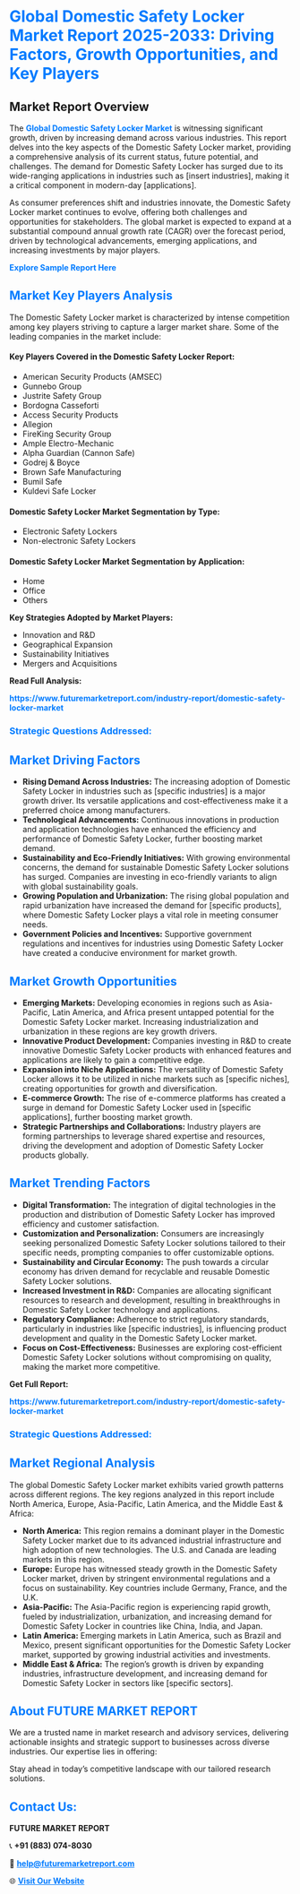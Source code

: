 <h1 style="color: #007BFF;">Global Domestic Safety Locker Market Report 2025-2033: Driving Factors, Growth Opportunities, and Key Players</h1>

<section id="overview">
<h2>Market Report Overview</h2>
<p>The <a href="https://www.futuremarketreport.com/industry-report/domestic-safety-locker-market" style="color: #007BFF; text-decoration: none;"><strong>Global Domestic Safety Locker Market</strong></a> is witnessing significant growth, driven by increasing demand across various industries. This report delves into the key aspects of the Domestic Safety Locker market, providing a comprehensive analysis of its current status, future potential, and challenges. The demand for Domestic Safety Locker has surged due to its wide-ranging applications in industries such as [insert industries], making it a critical component in modern-day [applications].</p>
<p>As consumer preferences shift and industries innovate, the Domestic Safety Locker market continues to evolve, offering both challenges and opportunities for stakeholders. The global market is expected to expand at a substantial compound annual growth rate (CAGR) over the forecast period, driven by technological advancements, emerging applications, and increasing investments by major players.</p>
</section>

<section id="overview">
<p><a href="https://www.futuremarketreport.com/request-sample/reportId=56825" style="color: #007BFF; text-decoration: none;"><strong>Explore Sample Report Here</strong></a></p>
</section>

<section id="key-players">
<h2 style="color: #007BFF;">Market Key Players Analysis</h2>
<p>The Domestic Safety Locker market is characterized by intense competition among key players striving to capture a larger market share. Some of the leading companies in the market include:</p>
<h4>Key Players Covered in the Domestic Safety Locker Report:</h4>
<ul><li>American Security Products (AMSEC)</li><li>Gunnebo Group</li><li>Justrite Safety Group</li><li>Bordogna Casseforti</li><li>Access Security Products</li><li>Allegion</li><li>FireKing Security Group</li><li>Ample Electro-Mechanic</li><li>Alpha Guardian (Cannon Safe)</li><li>Godrej &amp; Boyce</li><li>Brown Safe Manufacturing</li><li>Bumil Safe</li><li>Kuldevi Safe Locker</li></ul>
<h4>Domestic Safety Locker Market Segmentation by Type:</h4>
<ul><li>Electronic Safety Lockers</li><li>Non-electronic Safety Lockers</li></ul>

<h4>Domestic Safety Locker Market Segmentation by Application:</h4>
<ul><li>Home</li><li>Office</li><li>Others</li></ul>
<p><strong>Key Strategies Adopted by Market Players:</strong></p>
<ul>
<li>Innovation and R&D</li>
<li>Geographical Expansion</li>
<li>Sustainability Initiatives</li>
<li>Mergers and Acquisitions</li>
</ul>
</section>

<section>
<p><strong>Read Full Analysis: </strong></p><a href="https://www.futuremarketreport.com/industry-report/domestic-safety-locker-market" style="color: #007BFF; text-decoration: none;"><strong>https://www.futuremarketreport.com/industry-report/domestic-safety-locker-market</strong></a>
<h3 style="color: #007BFF;">Strategic Questions Addressed:</h3>
</section>

<section id="driving-factors">
<h2 style="color: #007BFF;">Market Driving Factors</h2>
<ul>
<li><strong>Rising Demand Across Industries:</strong> The increasing adoption of Domestic Safety Locker in industries such as [specific industries] is a major growth driver. Its versatile applications and cost-effectiveness make it a preferred choice among manufacturers.</li>
<li><strong>Technological Advancements:</strong> Continuous innovations in production and application technologies have enhanced the efficiency and performance of Domestic Safety Locker, further boosting market demand.</li>
<li><strong>Sustainability and Eco-Friendly Initiatives:</strong> With growing environmental concerns, the demand for sustainable Domestic Safety Locker solutions has surged. Companies are investing in eco-friendly variants to align with global sustainability goals.</li>
<li><strong>Growing Population and Urbanization:</strong> The rising global population and rapid urbanization have increased the demand for [specific products], where Domestic Safety Locker plays a vital role in meeting consumer needs.</li>
<li><strong>Government Policies and Incentives:</strong> Supportive government regulations and incentives for industries using Domestic Safety Locker have created a conducive environment for market growth.</li>
</ul>
</section>

<section id="growth-opportunities">
<h2 style="color: #007BFF;">Market Growth Opportunities</h2>
<ul>
<li><strong>Emerging Markets:</strong> Developing economies in regions such as Asia-Pacific, Latin America, and Africa present untapped potential for the Domestic Safety Locker market. Increasing industrialization and urbanization in these regions are key growth drivers.</li>
<li><strong>Innovative Product Development:</strong> Companies investing in R&D to create innovative Domestic Safety Locker products with enhanced features and applications are likely to gain a competitive edge.</li>
<li><strong>Expansion into Niche Applications:</strong> The versatility of Domestic Safety Locker allows it to be utilized in niche markets such as [specific niches], creating opportunities for growth and diversification.</li>
<li><strong>E-commerce Growth:</strong> The rise of e-commerce platforms has created a surge in demand for Domestic Safety Locker used in [specific applications], further boosting market growth.</li>
<li><strong>Strategic Partnerships and Collaborations:</strong> Industry players are forming partnerships to leverage shared expertise and resources, driving the development and adoption of Domestic Safety Locker products globally.</li>
</ul>
</section>

<section id="trending-factors">
<h2 style="color: #007BFF;">Market Trending Factors</h2>
<ul>
<li><strong>Digital Transformation:</strong> The integration of digital technologies in the production and distribution of Domestic Safety Locker has improved efficiency and customer satisfaction.</li>
<li><strong>Customization and Personalization:</strong> Consumers are increasingly seeking personalized Domestic Safety Locker solutions tailored to their specific needs, prompting companies to offer customizable options.</li>
<li><strong>Sustainability and Circular Economy:</strong> The push towards a circular economy has driven demand for recyclable and reusable Domestic Safety Locker solutions.</li>
<li><strong>Increased Investment in R&D:</strong> Companies are allocating significant resources to research and development, resulting in breakthroughs in Domestic Safety Locker technology and applications.</li>
<li><strong>Regulatory Compliance:</strong> Adherence to strict regulatory standards, particularly in industries like [specific industries], is influencing product development and quality in the Domestic Safety Locker market.</li>
<li><strong>Focus on Cost-Effectiveness:</strong> Businesses are exploring cost-efficient Domestic Safety Locker solutions without compromising on quality, making the market more competitive.</li>
</ul>
</section>

<section>
<p><strong>Get Full Report: </strong></p><a href="https://www.futuremarketreport.com/industry-report/domestic-safety-locker-market" style="color: #007BFF; text-decoration: none;"><strong>https://www.futuremarketreport.com/industry-report/domestic-safety-locker-market</strong></a>
<h3 style="color: #007BFF;">Strategic Questions Addressed:</h3>
</section>


<section id="regional-analysis">
<h2 style="color: #007BFF;">Market Regional Analysis</h2>
<p>The global Domestic Safety Locker market exhibits varied growth patterns across different regions. The key regions analyzed in this report include North America, Europe, Asia-Pacific, Latin America, and the Middle East & Africa:</p>
<ul>
<li><strong>North America:</strong> This region remains a dominant player in the Domestic Safety Locker market due to its advanced industrial infrastructure and high adoption of new technologies. The U.S. and Canada are leading markets in this region.</li>
<li><strong>Europe:</strong> Europe has witnessed steady growth in the Domestic Safety Locker market, driven by stringent environmental regulations and a focus on sustainability. Key countries include Germany, France, and the U.K.</li>
<li><strong>Asia-Pacific:</strong> The Asia-Pacific region is experiencing rapid growth, fueled by industrialization, urbanization, and increasing demand for Domestic Safety Locker in countries like China, India, and Japan.</li>
<li><strong>Latin America:</strong> Emerging markets in Latin America, such as Brazil and Mexico, present significant opportunities for the Domestic Safety Locker market, supported by growing industrial activities and investments.</li>
<li><strong>Middle East & Africa:</strong> The region’s growth is driven by expanding industries, infrastructure development, and increasing demand for Domestic Safety Locker in sectors like [specific sectors].</li>
</ul>
</section>

<footer>
<h2 style="color: #007BFF;">About FUTURE MARKET REPORT</h2>
<p>We are a trusted name in market research and advisory services, delivering actionable insights and strategic support to businesses across diverse industries. Our expertise lies in offering:</p>

<p>Stay ahead in today’s competitive landscape with our tailored research solutions.</p>

<h2 style="color: #007BFF;">Contact Us:</h2>
<p><strong>FUTURE MARKET REPORT</strong></p>
<p>📞 <strong>+91 (883) 074-8030</strong></p>
<p>📧 <strong><a href="mailto:help@futuremarketreport.com" style="color: #007BFF;">help@futuremarketreport.com</a></strong></p>
<p>🌐 <strong><a href="https://www.futuremarketreport.com/" style="color: #007BFF;">Visit Our Website</a></strong></p>
</footer>